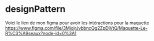 # designPattern

Voici le lien de mon figma pour avoir les intéractions pour la maquette
https://www.figma.com/file/3MjojrJvbbncQg2ZpDjVtQ/Maquette-Le-R%C3%A9seaux?node-id=0%3A1
